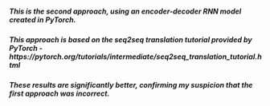 <p>
 <h5> This is the second approach, using an encoder-decoder RNN model created in PyTorch. <h5/>
 <h5> This approach is based on the seq2seq translation tutorial provided by PyTorch - https://pytorch.org/tutorials/intermediate/seq2seq_translation_tutorial.html <h5/>
 <h5> These results are significantly better, confirming my suspicion that the first approach was incorrect. <h5/>
<p>
